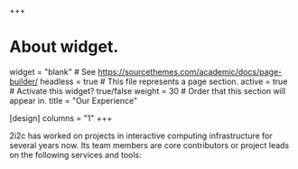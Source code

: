 +++
# About widget.
widget = "blank"  # See https://sourcethemes.com/academic/docs/page-builder/
headless = true  # This file represents a page section.
active = true  # Activate this widget? true/false
weight = 30  # Order that this section will appear in.
title = "Our Experience"

[design]
  columns = "1"
+++

2i2c has worked on projects in interactive computing infrastructure for several
years now. Its team members are core contributors or project leads on the following
services and tools:
